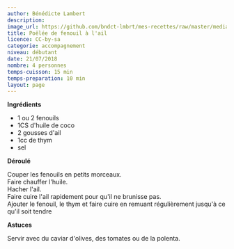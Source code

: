 ```yaml
---
author: Bénédicte Lambert
description: 
image_url: https://github.com/bndct-lmbrt/mes-recettes/raw/master/medias/fenouil.jpg
title: Poêlée de fenouil à l'ail
licence: CC-by-sa
categorie: accompagnement
niveau: débutant
date: 21/07/2018
nombre: 4 personnes
temps-cuisson: 15 min
temps-preparation: 10 min
layout: page
---
```



**Ingrédients**  

* 1 ou 2 fenouils
* 1CS d'huile de coco
* 2 gousses d'ail
* 1cc de thym
* sel


**Déroulé**

Couper les fenouils en petits morceaux.  
Faire chauffer l'huile.  
Hacher l'ail.  
Faire cuire l'ail rapidement pour qu'il ne brunisse pas.  
Ajouter le fenouil, le thym et faire cuire en remuant régulièrement jusqu'à ce qu'il soit tendre 

  
**Astuces** 

Servir avec du caviar d'olives, des tomates ou de la polenta.  
